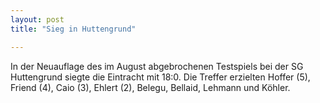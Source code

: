 ```yaml
---
layout: post
title: "Sieg in Huttengrund"

---
```


In der Neuauflage des im August abgebrochenen Testspiels bei der SG Huttengrund siegte die Eintracht mit 18:0. Die Treffer erzielten Hoffer (5), Friend (4), Caio (3), Ehlert (2), Belegu, Bellaid, Lehmann und Köhler. 


